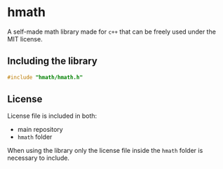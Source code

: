 # hmath
A self-made math library made for `c++` that can be freely used under the MIT license.

## Including the library
``` c++
#include "hmath/hmath.h"
```

## License
License file is included in both:
- main repository
- `hmath` folder

When using the library only the license file inside the `hmath` folder is necessary to include. 
